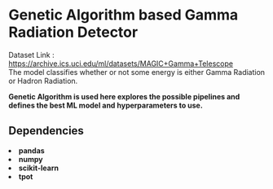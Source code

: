 # Genetic Algorithm based Gamma Radiation Detector
 
Dataset Link : https://archive.ics.uci.edu/ml/datasets/MAGIC+Gamma+Telescope <br>
The model classifies whether or not some energy is either Gamma Radiation or Hadron Radiation.

<b>Genetic Algorithm<b> is used here explores the possible pipelines and defines the best ML model and hyperparameters to use.
 
 ## Dependencies
 <li> pandas
 <li> numpy
 <li> scikit-learn
 <li> tpot
  
  

